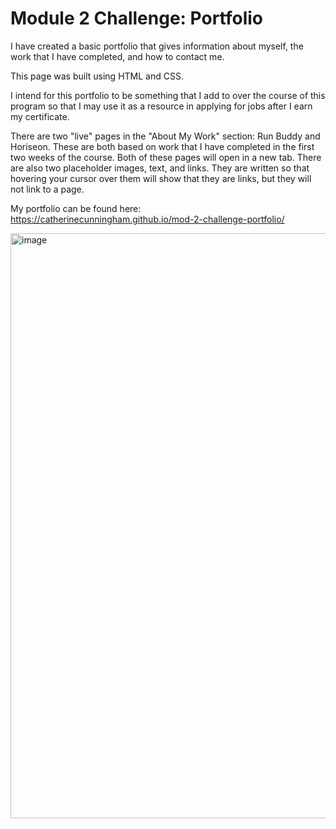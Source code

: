 # Module 2 Challenge:  Portfolio

I have created a basic portfolio that gives information about myself, the work that I have completed, and how to contact me.  

This page was built using HTML and CSS.

I intend for this portfolio to be something that I add to over the course of this program so that I may use it as a resource in applying for jobs after I earn my certificate.

There are two "live" pages in the "About My Work" section:  Run Buddy and Horiseon.  These are both based on work that I have completed in the first two weeks of the course.  Both of these pages will open in a new tab.  There are also two placeholder images, text, and links.  They are written so that hovering your cursor over them will show that they are links, but they will not link to a page.

My portfolio can be found here: https://catherinecunningham.github.io/mod-2-challenge-portfolio/

<img width="936" alt="image" src="https://user-images.githubusercontent.com/107148691/179085918-1e0c9570-3d9e-42e9-9bc9-73532e9aacbe.png">
